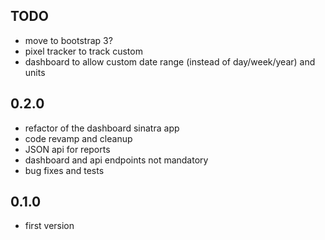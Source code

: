 ## TODO

* move to bootstrap 3?
* pixel tracker to track custom
* dashboard to allow custom date range (instead of day/week/year) and units

## 0.2.0

* refactor of the dashboard sinatra app
* code revamp and cleanup
* JSON api for reports
* dashboard and api endpoints not mandatory
* bug fixes and tests

## 0.1.0

* first version